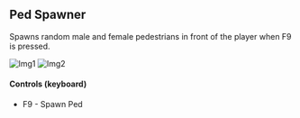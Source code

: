 ## Ped Spawner
Spawns random male and female pedestrians in front of the player when F9 is pressed.

![Img1](http://i.imgur.com/J1m0lHH.png) ![Img2](http://i.imgur.com/BrkDKbn.png)

#### Controls (keyboard)
* F9 - Spawn Ped
